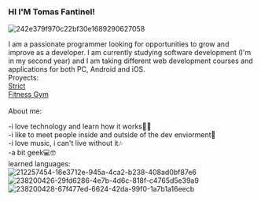 ### HI I'M Tomas Fantinel!
![242e379f970c22bf30e1689290627058](https://github.com/tomas03/tomas03/assets/30119259/fb49ab77-1a1a-41ea-86c3-f152b3a72004)

I am a passionate programmer looking for opportunities to grow and improve as a developer. I am currently studying software development (I'm in my second year) and I am taking different web development courses and applications for both PC, Android and iOS.
<br>
Proyects:
<br>
[Strict](https://github.com/tomas03/Strict)
<br>
[Fitness Gym](https://github.com/tomas03/FitnessGym)
<br>
<br>
About me:

-i love technology and learn how it works👨‍💻​
<br>
-i like to meet people inside and outside of the dev enviorment🤝​
<br>
-i love music, i can't live without it🎶​
<br>
-a bit geek💻​🤓​
<br>
learned languages:
<br>
![212257454-16e3712e-945a-4ca2-b238-408ad0bf87e6](https://github.com/tomas03/tomas03/assets/30119259/bb447908-0569-4c33-bd52-4a31e6078441)
<br>
![238200426-29fd6286-4e7b-4d6c-818f-c4765d5e39a9](https://github.com/tomas03/tomas03/assets/30119259/1c19f0f2-2232-457f-80bf-888671b626aa)
<br>
![238200428-67f477ed-6624-42da-99f0-1a7b1a16eecb](https://github.com/tomas03/tomas03/assets/30119259/6bdf9435-23d5-49ed-92ea-dea4adb375ca)
<br>





